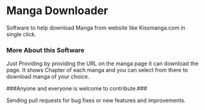 Manga Downloader
========================

Software to help download Manga from website like Kissmanga.com in single click.

### More About this Software ###

Just Providing by providing the URL on the manga page it can download the page.
It shows Chapter of each manga and you can select from there to download manga of your choice.

###Anyone and everyone is welcome to contribute.###

Sending pull requests for bug fixes or new features and improvements.
